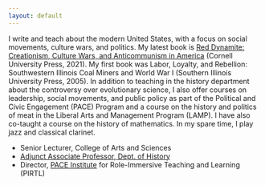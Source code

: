 ```yaml
---
layout: default
---
```


I write and teach about the modern United States, with a focus on social movements, culture wars, and politics.  My latest book is [Red Dynamite: Creationism, Culture Wars, and Anticommunism in America](https://www.cornellpress.cornell.edu/book/9781501759291/red-dynamite/#bookTabs=1) (Cornell University Press, 2021). My first book was Labor, Loyalty, and Rebellion: Southwestern Illinois Coal Miners and World War I (Southern Illinois University Press, 2005). In addition to teaching in the history department about the controversy over evolutionary science, I also offer courses on leadership, social movements, and public policy as part of the Political and Civic Engagement (PACE) Program and a course on the history and politics of meat in the Liberal Arts and Management Program (LAMP).  I have also co-taught a course on the history of mathematics.  In my spare time, I play jazz and classical clarinet.


- Senior Lecturer, College of Arts and Sciences
- [Adjunct Associate Professor, Dept. of History](https://history.indiana.edu/faculty_staff/adjunctfaculty/weinberg_carl.html)
- Director, [PACE Institute](https://pace.indiana.edu) for Role-Immersive Teaching and Learning (PIRTL)

